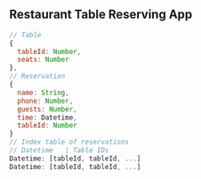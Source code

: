 ## Restaurant Table Reserving App

```javascript
// Table
{
  tableId: Number,
  seats: Number
},
// Reservation
{
  name: String,
  phone: Number,
  guests: Number,
  time: Datetime,
  tableId: Number
}
// Index table of reservations
// Datetime   | Table IDs
Datetime: [tableId, tableId, ...]
Datetime: [tableId, tableId, ...]
```

